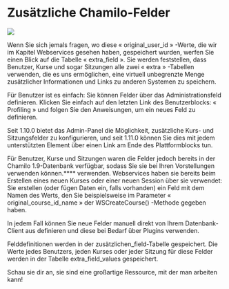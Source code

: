 
# Zusätzliche Chamilo-Felder

![](../.gitbook/assets/images29%20%288%29.png)

Wenn Sie sich jemals fragen, wo diese « original\_user\_id » -Werte, die wir im Kapitel Webservices gesehen haben, gespeichert wurden, werfen Sie einen Blick auf die Tabelle « extra\_field ». Sie werden feststellen, dass Benutzer, Kurse und sogar Sitzungen alle zwei « extra » -Tabellen verwenden, die es uns ermöglichen, eine virtuell unbegrenzte Menge zusätzlicher Informationen und Links zu anderen Systemen zu speichern.

Für Benutzer ist es einfach: Sie können Felder über das Administrationsfeld definieren. Klicken Sie einfach auf den letzten Link des Benutzerblocks: « Profiling » und folgen Sie den Anweisungen, um ein neues Feld zu definieren.

Seit 1.10.0 bietet das Admin-Panel die Möglichkeit, zusätzliche Kurs- und Sitzungsfelder zu konfigurieren, und seit 1.11.0 können Sie dies mit jedem unterstützten Element über einen Link am Ende des Plattformblocks tun.

Für Benutzer, Kurse und Sitzungen waren die Felder jedoch bereits in der Chamilo 1.9-Datenbank verfügbar, sodass Sie sie bei Ihren Vorstellungen verwenden können.**** verwenden. Webservices haben sie bereits beim Erstellen eines neuen Kurses oder einer neuen Session über sie verwendet: Sie erstellen \(oder fügen Daten ein, falls vorhanden\) ein Feld mit dem Namen des Werts, den Sie beispielsweise im Parameter « original\_course\_id\_name » der WSCreateCourse\(\) -Methode gegeben haben.

In jedem Fall können Sie neue Felder manuell direkt von Ihrem Datenbank-Client aus definieren und diese bei Bedarf über Plugins verwenden.

Felddefinitionen werden in der zusätzlichen\_field-Tabelle gespeichert. Die Werte jedes Benutzers, jeden Kurses oder jeder Sitzung für diese Felder werden in der Tabelle extra\_field\_values gespeichert.

Schau sie dir an, sie sind eine großartige Ressource, mit der man arbeiten kann!